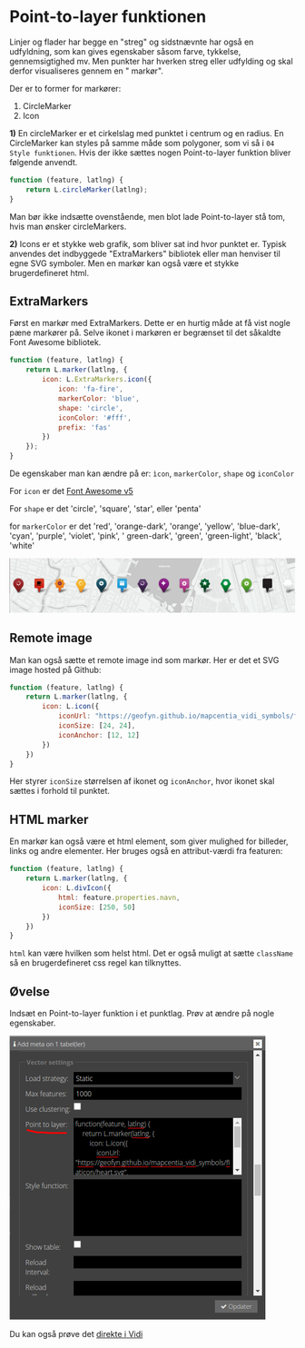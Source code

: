 # Point-to-layer funktionen

Linjer og flader har begge en "streg" og sidstnævnte har også en udfyldning, som kan gives egenskaber såsom farve,
tykkelse, gennemsigtighed mv. Men punkter har hverken streg eller udfylding og skal derfor visualiseres gennem en "
markør".

Der er to former for markører:

1. CircleMarker
2. Icon

**1)** En circleMarker er et cirkelslag med punktet i centrum og en radius. En CircleMarker kan styles på samme måde som
   polygoner, som vi så i `04 Style funktionen`. Hvis der ikke sættes nogen Point-to-layer funktion bliver følgende
   anvendt.

```javascript
function (feature, latlng) {
    return L.circleMarker(latlng);
}
```

Man bør ikke indsætte ovenstående, men blot lade Point-to-layer stå tom, hvis man ønsker circleMarkers.

**2)** Icons er et stykke web grafik, som bliver sat ind hvor punktet er. Typisk anvendes det indbyggede "ExtraMarkers"
   bibliotek eller man henviser til egne SVG symboler. Men en markør kan også være et stykke brugerdefineret html.

## ExtraMarkers

Først en markør med ExtraMarkers. Dette er en hurtig måde at få vist nogle pæne markører på. Selve ikonet i markøren er
begrænset til det såkaldte Font Awesome bibliotek.

```javascript
function (feature, latlng) {
    return L.marker(latlng, {
        icon: L.ExtraMarkers.icon({
            icon: 'fa-fire',
            markerColor: 'blue',
            shape: 'circle',
            iconColor: '#fff',
            prefix: 'fas'
        })
    });
}
```

De egenskaber man kan ændre på er: `ìcon`, `markerColor`, `shape` og `iconColor`

For `icon` er det [Font Awesome v5](https://fontawesome.com/v5/search?o=r&m=free)

For `shape` er det 'circle', 'square', 'star', eller 'penta'

for `markerColor` er det 'red', 'orange-dark', 'orange', 'yellow', 'blue-dark', 'cyan', 'purple', 'violet', 'pink', '
green-dark', 'green', 'green-light', 'black', 'white'

![ExtraMarkers](../assets/awesome-markers.png)

## Remote image

Man kan også sætte et remote image ind som markør. Her er det et SVG image hosted på Github:

```javascript
function (feature, latlng) {
    return L.marker(latlng, {
        icon: L.icon({
            iconUrl: "https://geofyn.github.io/mapcentia_vidi_symbols/flaticon/heart.svg",
            iconSize: [24, 24],
            iconAnchor: [12, 12]
        })
    })
}
```

Her styrer `iconSize` størrelsen af ikonet og `iconAnchor`, hvor ikonet skal sættes i forhold til punktet.

## HTML marker

En markør kan også være et html element, som giver mulighed for billeder, links og andre elementer. Her bruges også en
attribut-værdi fra featuren:

```javascript
function (feature, latlng) {
    return L.marker(latlng, {
        icon: L.divIcon({
            html: feature.properties.navn,
            iconSize: [250, 50]
        })
    })
}
```

`html` kan være hvilken som helst html. Det er også muligt at sætte `className` så en brugerdefineret css regel kan
tilknyttes.

## Øvelse

Indsæt en Point-to-layer funktion i et punktlag. Prøv at ændre på nogle egenskaber.

![Point-to-layer](../assets/point-to-layer.png)

Du kan også prøve det [direkte i Vidi](https://vidi.swarm.gc2.io/app/demo/workshop/)

